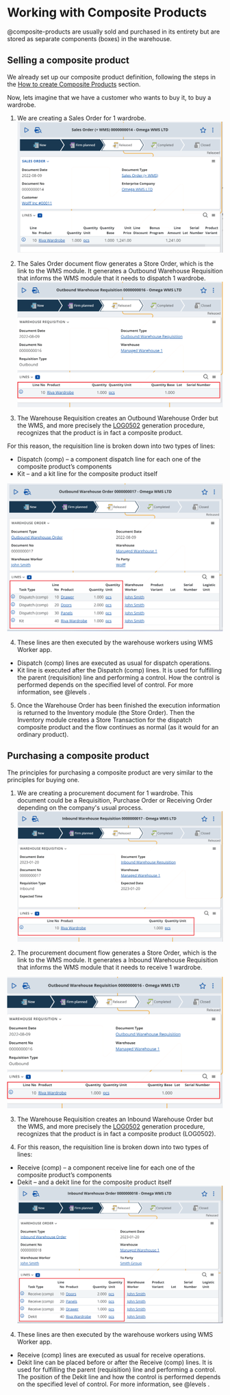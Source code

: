 # Working with Composite Products
@composite-products are usually sold and purchased in its entirety but are stored as separate components (boxes) in the warehouse.

## Selling a composite product
We already set up our composite product definition, following the steps in the [How to create Composite Products](index.md#how-to-create-composite-products) section.

Now, lets imagine that we have a customer who wants to buy it, to buy a wardrobe.
1.	We are creating a Sales Order for 1 wardrobe.
![Sales Order with Composite Product](pictures/sales-order-comp.png)

2.	The Sales Order document flow generates a Store Order, which is the link to the WMS module. It generates a Outbound Warehouse Requisition that informs the WMS module that it needs to dispatch 1 wardrobe.
![Outbound Warehouse Requisition with Composite Product](pictures/wr-composite-product.png)

3. The Warehouse Requisition creates an Outbound Warehouse Order but the WMS, and more precisely the [LOG0502](https://github.com/ErpNetDocs/model/blob/master/generations/LOG0502.md) generation procedure, recognizes that the product is in fact a composite product. 

For this reason, the requisition line is broken down into two types of lines:
-	Dispatch (comp) – a component dispatch line for each one of the composite product’s components
-	Kit – and a kit line for the composite product itself

![Outbound Warehouse Order with Composite Product](pictures/out-wo-composite-product.png)

4. These lines are then executed by the warehouse workers using WMS Worker app.
- Dispatch (comp) lines are executed as usual for dispatch operations. 
- Kit line is executed after the Dispatch (comp) lines. It is used for fulfilling the parent (requisition) line and performing a control. 
How the control is performed depends on the specified level of control. For more information, see @levels .

5. Once the Warehouse Order has been finished the execution information is returned to the Inventory module (the Store Order). Then the Inventory module creates a Store Transaction for the dispatch composite product and the flow continues as normal (as it would for an ordinary product).

## Purchasing a composite product
The principles for purchasing a composite product are very similar to the principles for buying one.

1. We are creating a procurement document for 1 wardrobe. This document could be a Requisition, Purchase Order or Receiving Order depending on the company's usual process.
![Purchase Order with Composite Product](pictures/inb-wr-composite-product.png)


2. The procurement document flow generates a Store Order, which is the link to the WMS module. It generates a Inbound Warehouse Requisition that informs the WMS module that it needs to receive 1 wardrobe.

![Inbound Warehouse Requisition with Composite Product](pictures/wr-composite-product.png)

3. The Warehouse Requisition creates an Inbound Warehouse Order but the WMS, and more precisely the [LOG0502](https://github.com/ErpNetDocs/model/blob/master/generations/LOG0502.md) generation procedure, recognizes that the product is in fact a composite product (LOG0502).  

4. For this reason, the requisition line is broken down into two types of lines:
-	Receive (comp) – a component receive line for each one of the composite product’s components
-	Dekit – and a dekit line for the composite product itself
![Inbound Warehouse Order with Composite Product](pictures/inb-wo-composite-product.png)

4. These lines are then executed by the warehouse workers using WMS Worker app.
- Receive (comp) lines are executed as usual for receive operations. 
- Dekit line can be placed before or after the Receive (comp) lines. It is used for fulfilling the parent (requisition) line and performing a control. The position of the Dekit line and how the control is performed depends on the specified level of control. For more information, see @levels .





